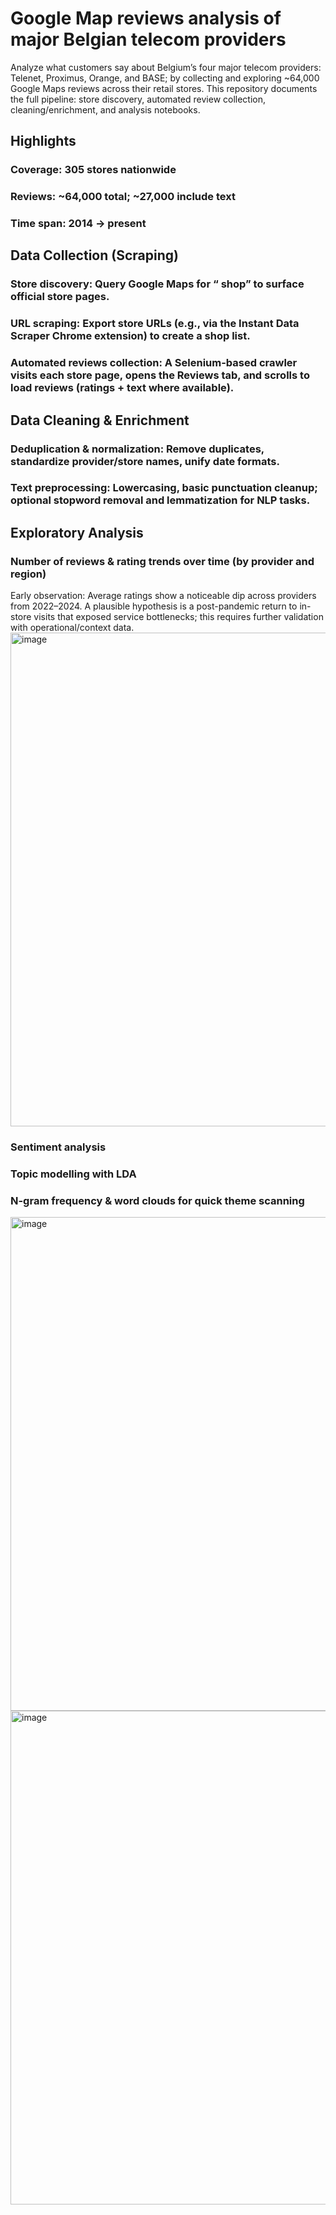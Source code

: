 # Google Map reviews analysis of major Belgian telecom providers
Analyze what customers say about Belgium’s four major telecom providers: Telenet, Proximus, Orange, and BASE; by collecting and exploring ~64,000 Google Maps reviews across their retail stores. This repository documents the full pipeline: store discovery, automated review collection, cleaning/enrichment, and analysis notebooks.

## Highlights
### Coverage: 305 stores nationwide
### Reviews: ~64,000 total; ~27,000 include text
### Time span: 2014 → present

## Data Collection (Scraping)

### Store discovery: Query Google Maps for “<provider> shop” to surface official store pages.
### URL scraping: Export store URLs (e.g., via the Instant Data Scraper Chrome extension) to create a shop list.
### Automated reviews collection: A Selenium-based crawler visits each store page, opens the Reviews tab, and scrolls to load reviews (ratings + text where available).


## Data Cleaning & Enrichment

### Deduplication & normalization: Remove duplicates, standardize provider/store names, unify date formats.
### Text preprocessing: Lowercasing, basic punctuation cleanup; optional stopword removal and lemmatization for NLP tasks.

## Exploratory Analysis

### Number of reviews & rating trends over time (by provider and region)
Early observation: Average ratings show a noticeable dip across providers from 2022–2024. A plausible hypothesis is a post-pandemic return to in-store visits that exposed service bottlenecks; this requires further validation with operational/context data.
<img width="1489" height="790" alt="image" src="https://github.com/user-attachments/assets/eb0de0ab-2007-4f98-a1d0-8b05f4f1c9e3" />

### Sentiment analysis
### Topic modelling with LDA
### N-gram frequency & word clouds for quick theme scanning

<img width="1521" height="790" alt="image" src="https://github.com/user-attachments/assets/c25eb6dc-28d0-4647-849f-92e4d1576d0e" />

<img width="1521" height="790" alt="image" src="https://github.com/user-attachments/assets/9117d1a3-b667-4c85-bbd9-2491883982d6" />



